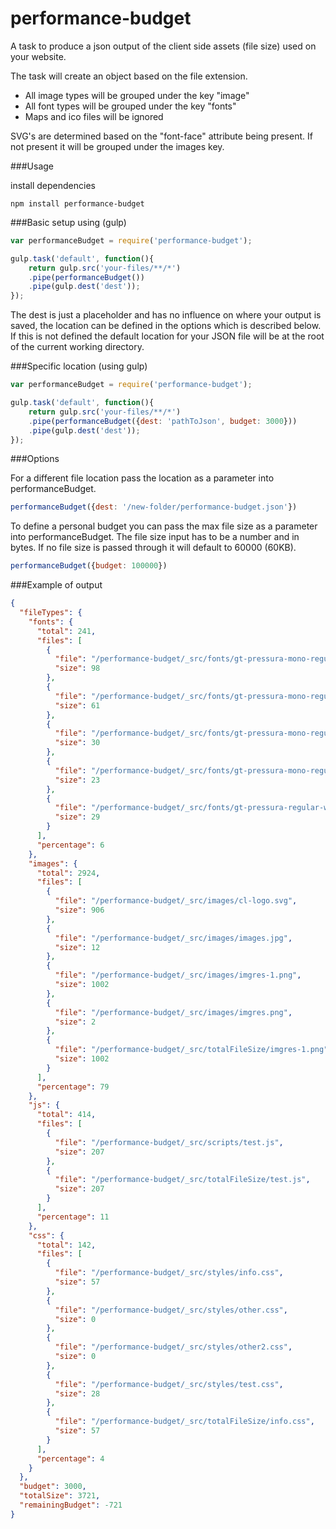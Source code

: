 # performance-budget

A task to produce a json output of the client side assets (file size) used on your website.

The task will create an object based on the file extension.

* All image types will be grouped under the key "image"
* All font types will be grouped under the key "fonts"
* Maps and ico files will be ignored

SVG's are determined based on the "font-face" attribute being present. If not present it will be grouped under the images key.

###Usage

install dependencies

```
npm install performance-budget
```

###Basic setup using (gulp)

```javascript
var performanceBudget = require('performance-budget');

gulp.task('default', function(){
	return gulp.src('your-files/**/*')
    .pipe(performanceBudget())
    .pipe(gulp.dest('dest'));
});
```

The dest is just a placeholder and has no influence on where your output is saved, the location can be defined in the options which is described below. If this is not defined the default location for your JSON file will be at the root of the current working directory.

###Specific location (using gulp)

```javascript
var performanceBudget = require('performance-budget');

gulp.task('default', function(){
	return gulp.src('your-files/**/*')
    .pipe(performanceBudget({dest: 'pathToJson', budget: 3000}))
    .pipe(gulp.dest('dest'));
});
```

###Options

For a different file location pass the location as a parameter into performanceBudget.

```javascript
performanceBudget({dest: '/new-folder/performance-budget.json'})
```

To define a personal budget you can pass the max file size as a parameter into performanceBudget.
The file size input has to be a number and in bytes. If no file size is passed through it will
default to 60000 (60KB).

```javascript
performanceBudget({budget: 100000})
```

###Example of output

```json
{
  "fileTypes": {
    "fonts": {
      "total": 241,
      "files": [
        {
          "file": "/performance-budget/_src/fonts/gt-pressura-mono-regular-webfont.svg",
          "size": 98
        },
        {
          "file": "/performance-budget/_src/fonts/gt-pressura-mono-regular-webfont.ttf",
          "size": 61
        },
        {
          "file": "/performance-budget/_src/fonts/gt-pressura-mono-regular-webfont.woff",
          "size": 30
        },
        {
          "file": "/performance-budget/_src/fonts/gt-pressura-mono-regular-webfont.woff2",
          "size": 23
        },
        {
          "file": "/performance-budget/_src/fonts/gt-pressura-regular-webfont.eot",
          "size": 29
        }
      ],
      "percentage": 6
    },
    "images": {
      "total": 2924,
      "files": [
        {
          "file": "/performance-budget/_src/images/cl-logo.svg",
          "size": 906
        },
        {
          "file": "/performance-budget/_src/images/images.jpg",
          "size": 12
        },
        {
          "file": "/performance-budget/_src/images/imgres-1.png",
          "size": 1002
        },
        {
          "file": "/performance-budget/_src/images/imgres.png",
          "size": 2
        },
        {
          "file": "/performance-budget/_src/totalFileSize/imgres-1.png",
          "size": 1002
        }
      ],
      "percentage": 79
    },
    "js": {
      "total": 414,
      "files": [
        {
          "file": "/performance-budget/_src/scripts/test.js",
          "size": 207
        },
        {
          "file": "/performance-budget/_src/totalFileSize/test.js",
          "size": 207
        }
      ],
      "percentage": 11
    },
    "css": {
      "total": 142,
      "files": [
        {
          "file": "/performance-budget/_src/styles/info.css",
          "size": 57
        },
        {
          "file": "/performance-budget/_src/styles/other.css",
          "size": 0
        },
        {
          "file": "/performance-budget/_src/styles/other2.css",
          "size": 0
        },
        {
          "file": "/performance-budget/_src/styles/test.css",
          "size": 28
        },
        {
          "file": "/performance-budget/_src/totalFileSize/info.css",
          "size": 57
        }
      ],
      "percentage": 4
    }
  },
  "budget": 3000,
  "totalSize": 3721,
  "remainingBudget": -721
}
```
